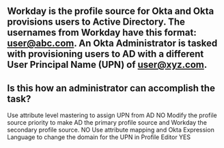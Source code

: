 ## Workday is the profile source for Okta and Okta provisions users to Active Directory. The usernames from Workday have this format: user@abc.com. An Okta Administrator is tasked with provisioning users to AD with a different User Principal Name (UPN) of user@xyz.com.
## Is this how an administrator can accomplish the task?

Use attribute level mastering to assign UPN from AD NO
Modify the profile source priority to make AD the primary profile source and Workday the secondary profile source. NO
Use attribute mapping and Okta Expression Language to change the domain for the UPN in Profile Editor YES



